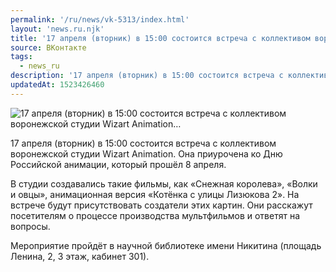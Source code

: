 ```yaml
---
permalink: '/ru/news/vk-5313/index.html'
layout: 'news.ru.njk'
title: '17 апреля (вторник) в 15:00 состоится встреча с коллективом воронежской студии Wizart Animation…'
source: ВКонтакте
tags:
  - news_ru
description: '17 апреля (вторник) в 15:00 состоится встреча с коллективом воронежской студии Wizart Animation…'
updatedAt: 1523426460
---
```

![17 апреля (вторник) в 15:00 состоится встреча с коллективом воронежской студии Wizart Animation…](https://sun9-60.userapi.com/impf/c845019/v845019007/25cc1/oVfLCOvcIdI.jpg?size=1280x693&quality=96&sign=9a9720507cdb0066da9c0623328a76ae&c_uniq_tag=BciOkKcaigl_XoYHQHv5VgwH8XQ9yt4sDYiurBCtv6o&type=album)

17 апреля (вторник) в 15:00 состоится встреча с коллективом воронежской студии Wizart Animation. Она приурочена ко Дню Российской анимации, который прошёл 8 апреля.

В студии создавались такие фильмы, как «Снежная королева», «Волки и овцы», анимационная версия «Котёнка с улицы Лизюкова 2». На встрече будут присутствовать создатели этих картин. Они расскажут посетителям о процессе производства мультфильмов и ответят на вопросы.

Мероприятие пройдёт в научной библиотеке имени Никитина (площадь Ленина, 2, 3 этаж, кабинет 301).
